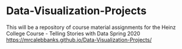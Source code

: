 # Data-Visualization-Projects
This will be a repository of course material assignments for the Heinz College Course - Telling Stories with Data Spring 2020
https://mrcalebbanks.github.io/Data-Visualization-Projects/
